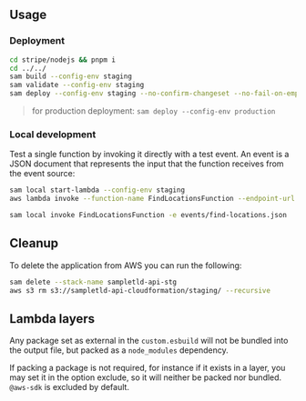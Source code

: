 ## Usage

### Deployment

```bash
cd stripe/nodejs && pnpm i
cd ../../
sam build --config-env staging
sam validate --config-env staging
sam deploy --config-env staging --no-confirm-changeset --no-fail-on-empty-changeset
```

> for production deployment: `sam deploy --config-env production`

### Local development

Test a single function by invoking it directly with a test event. An event is a JSON document that represents the input
that the function receives from the event source:

```bash
sam local start-lambda --config-env staging
aws lambda invoke --function-name FindLocationsFunction --endpoint-url http://127.0.0.1:3001 --no-verify-ssl out.txt

sam local invoke FindLocationsFunction -e events/find-locations.json
```

## Cleanup

To delete the application from AWS you can run the following:

```bash
sam delete --stack-name sampletld-api-stg
aws s3 rm s3://sampletld-api-cloudformation/staging/ --recursive
```

## Lambda layers

Any package set as external in the `custom.esbuild` will not be bundled into the output file,
but packed as a `node_modules` dependency.

If packing a package is not required, for instance if it exists in a layer, you may set it in the option exclude,
so it will neither be packed nor bundled. `@aws-sdk` is excluded by default.

